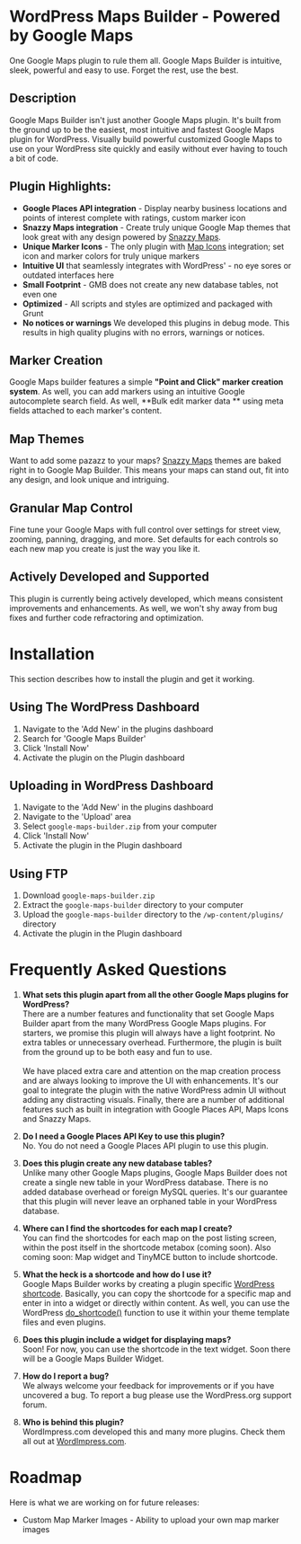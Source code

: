 # WordPress Maps Builder - Powered by Google Maps 

One Google Maps plugin to rule them all. Google Maps Builder is intuitive, sleek, powerful and easy to use. Forget the rest, use the best.

## Description

Google Maps Builder isn't just another Google Maps plugin. It's built from the ground up to be the easiest, most intuitive and fastest Google Maps plugin for WordPress. Visually build powerful customized Google Maps to use on your WordPress site quickly and easily without ever having to touch a bit of code.

## Plugin Highlights:

* **Google Places API integration** - Display nearby business locations and points of interest complete with ratings, custom marker icon
* **Snazzy Maps integration** - Create truly unique Google Map themes that look great with any design powered by [Snazzy Maps](http://snazzymaps.com/).
* **Unique Marker Icons** - The only plugin with [Map Icons](map-icons.com) integration; set icon and marker colors for truly unique markers
* **Intuitive UI** that seamlessly integrates with WordPress' - no eye sores or outdated interfaces here
* **Small Footprint** - GMB does not create any new database tables, not even one
* **Optimized** - All scripts and styles are optimized and packaged with Grunt
* **No notices or warnings** We developed this plugins in debug mode. This results in high quality plugins with no errors, warnings or notices.

## Marker Creation

Google Maps builder features a simple **"Point and Click" marker creation system**. As well, you can add markers using an intuitive Google autocomplete search field. As well, **Bulk edit marker data ** using meta fields attached to each marker's content.

## Map Themes

Want to add some pazazz to your maps? [Snazzy Maps](http://snazzymaps.com/) themes are baked right in to Google Map Builder. This means your maps can stand out, fit into any design, and look unique and intriguing.

## Granular Map Control

Fine tune your Google Maps with full control over settings for street view, zooming, panning, dragging, and more. Set defaults for each controls so each new map you create is just the way you like it.

## Actively Developed and Supported

This plugin is currently being actively developed, which means consistent improvements and enhancements. As well, we won't shy away from bug fixes and further code refractoring and optimization.

# Installation

This section describes how to install the plugin and get it working.

## Using The WordPress Dashboard

1. Navigate to the 'Add New' in the plugins dashboard
2. Search for 'Google Maps Builder'
3. Click 'Install Now'
4. Activate the plugin on the Plugin dashboard

## Uploading in WordPress Dashboard

1. Navigate to the 'Add New' in the plugins dashboard
2. Navigate to the 'Upload' area
3. Select `google-maps-builder.zip` from your computer
4. Click 'Install Now'
5. Activate the plugin in the Plugin dashboard

## Using FTP

1. Download `google-maps-builder.zip`
2. Extract the `google-maps-builder` directory to your computer
3. Upload the `google-maps-builder` directory to the `/wp-content/plugins/` directory
4. Activate the plugin in the Plugin dashboard

# Frequently Asked Questions

1. **What sets this plugin apart from all the other Google Maps plugins for WordPress?**<br />
There are a number features and functionality that set Google Maps Builder apart from the many WordPress Google Maps plugins. For starters, we promise this plugin will always have a light footprint. No extra tables or unnecessary overhead. Furthermore, the plugin is built from the ground up to be both easy and fun to use.<br /><br />
We have placed extra care and attention on the map creation process and are always looking to improve the UI with enhancements. It's our goal to integrate the plugin with the native WordPress admin UI without adding any distracting visuals. Finally, there are a number of additional features such as built in integration with Google Places API, Maps Icons and Snazzy Maps.

2. **Do I need a Google Places API Key to use this plugin?**<br />
No. You do not need a Google Places API plugin to use this plugin.

3. **Does this plugin create any new database tables?**<br />
Unlike many other Google Maps plugins, Google Maps Builder does not create a single new table in your WordPress database. There is no added database overhead or foreign MySQL queries. It's our guarantee that this plugin will never leave an orphaned table in your WordPress database.

4. **Where can I find the shortcodes for each map I create?**<br />
You can find the shortcodes for each map on the post listing screen, within the post itself in the shortcode metabox (coming soon). Also coming soon: Map widget and TinyMCE button to include shortcode.

5. **What the heck is a shortcode and how do I use it?**<br />
Google Maps Builder works by creating a plugin specific [WordPress shortcode](http://codex.wordpress.org/Shortcode). Basically, you can copy the shortcode for a specific map and enter in into a widget or directly within content. As well, you can use the WordPress [do_shortcode()](http://codex.wordpress.org/Function_Reference/do_shortcode) function to use it within your theme template files and even plugins.

6. **Does this plugin include a widget for displaying maps?**<br />
Soon! For now, you can use the shortcode in the text widget. Soon there will be a Google Maps Builder Widget.

7. **How do I report a bug?**<br />
We always welcome your feedback for improvements or if you have uncovered a bug. To report a bug please use the WordPress.org support forum.

8. **Who is behind this plugin?**<br />
WordImpress.com developed this and many more plugins. Check them all out at [WordImpress.com](https://wordimpress.com).

# Roadmap

Here is what we are working on for future releases:

* Custom Map Marker Images - Ability to upload your own map marker images